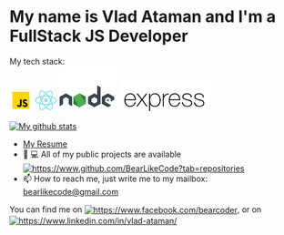 # My name is Vlad Ataman and I'm a FullStack JS Developer

My tech stack:<br/>
![js](./icons/javascript.svg)  ![react](./icons/react.svg) ![node](./icons/node.svg) ![express](./icons/express.svg)
</p>

[![My github stats](https://github-readme-stats.vercel.app/api?username=bearlikecode&&include_all_commits=true&count_private=true&show_icons=true&theme=default&hide_title=true)](https://github.com/bearlikecode/github-readme-stats)

- <a href="https://bearlikecode.github.io/BearLikeCode/">My Resume</a>
- 👨‍ 💻  All of my public projects are available <a href="https://github.com/BearLikeCode?tab=repositories">
  <img align="center" src="https://img.shields.io/badge/github-%2324292e.svg?&style=for-the-badge&logo=github&logoColor=white" alt="https://www.github.com/BearLikeCode?tab=repositories" height="20" width="70" /></a>
- 📫  How to reach me, just write me to my mailbox: [bearlikecode@gmail.com](mailto:bearlikecode@gmail.com?subject=github)

<p style="text-align: center, color: #fff">You can find me on 
    <a href="https://www.facebook.com/bearcoder/" target="blank"><img align="center" src="https://img.shields.io/badge/facebook-%231877F2.svg?&style=for-the-badge&logo=facebook&logoColor=white" alt="https://www.facebook.com/bearcoder" height="20" width="80" /></a>, or on
    <a href="https://www.linkedin.com/in/vlad-ataman/" target="blank"><img align="center" src="https://img.shields.io/badge/linkedin-%230077B5.svg?&style=for-the-badge&logo=linkedin&logoColor=white" alt="https://www.linkedin.com/in/vlad-ataman/" height="20" width="80" /></a>
</p>
